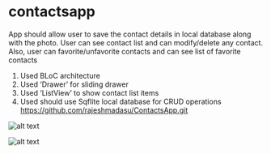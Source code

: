 # contactsapp

App should allow user to save the contact details in local database along with the photo. User can see contact list and can modify/delete any contact. Also, user can favorite/unfavorite contacts and can see list of favorite contacts

1.	Used BLoC architecture
2.	Used ‘Drawer’ for sliding drawer
3.	Used ‘ListView’ to show contact list items
4.	Used should use Sqflite local database for CRUD operations
https://github.com/rajeshmadasu/ContactsApp.git

![alt text]((https://raw.githubusercontent.com/rajeshmadasu/ContactsApp/main/screenshots/add_contact.png)?raw=true)

![alt text](https://github.com/[rajeshmadasu]/[ContactsApp]/blob/[main]/contact_list_screen.png?raw=true)

